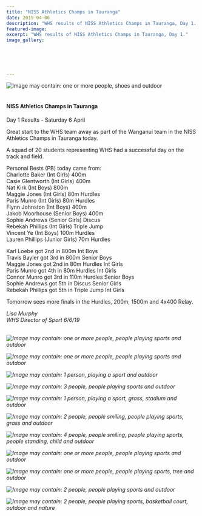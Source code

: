 ```yaml
---
title: "NISS Athletics Champs in Tauranga"
date: 2019-04-06
description: "WHS results of NISS Athletics Champs in Tauranga, Day 1..."
featured-image: 
excerpt: "WHS results of NISS Athletics Champs in Tauranga, Day 1."
image_gallery:
	
	
	
	
	
---
```


<p><span><img src="https://scontent-syd2-1.xx.fbcdn.net/v/t1.0-9/56866414_1226134334202337_3670862226668912640_n.jpg?_nc_cat=105&amp;_nc_ht=scontent-syd2-1.xx&amp;oh=427f9d952481b47023011bb873213c18&amp;oe=5D03A474" alt="Image may contain: one or more people, shoes and outdoor" /></span></p>
<h4><span><br />NISS Athletics Champs in Tauranga</span></h4>
<p><span>Day 1 Results - Saturday 6 April</span></p>
<p>Great start to the WHS team away as part of the Wanganui team in the NISS Athletics Champs in Tauranga today.</p>
<p>A squad of 20 students representing WHS had a suc<span class="text_exposed_show">cessful day on the track and field.</span></p>
<div class="text_exposed_show">
<p>Personal Bests (PB) today came from:<br />Charlotte Baker (Int Girls) 400m<br />Casie Glentworth (Int Girls) 400m<br />Nat Kirk (Int Boys) 800m<br />Maggie Jones (Int Girls) 80m Hurdles<br />Paris Munro (Int Girls) 80m Hurdles<br />Flynn Johnston (Int Boys) 400m&nbsp;<br />Jakob Moorhouse (Senior Boys) 400m<br />Sophie Andrews (Senior Girls) Discus<br />Rebekah Phillips (Int Girls) Triple Jump<br />Vincent Ye (Int Boys) 100m Hurdles<br />Lauren Phillips (Junior Girls) 70m Hurdles</p>
<p>Karl Loebe got 2nd in 800m Int Boys&nbsp;<br />Travis Bayler got 3rd in 800m Senior Boys<br />Maggie Jones got 2nd in 80m Hurdles Int Girls<br />Paris Munro got 4th in 80m Hurdles Int Girls<br />Connor Munro got 3rd in 110m Hurdles Senior Boys<br />Sophie Andrews got 5th in Discus Senior Girls<br />Rebekah Phillips got 5th in Triple Jump Int Girls</p>
<p>Tomorrow sees more finals in the Hurdles, 200m, 1500m and 4x400 Relay.</p>
<p><em>Lisa Murphy</em><br /><em>WHS Director of Sport 6/6/19<br /><br /></em></p>
<p><em><img src="https://scontent-syd2-1.xx.fbcdn.net/v/t1.0-9/56209411_1226134114202359_7931159412784234496_n.jpg?_nc_cat=111&amp;_nc_ht=scontent-syd2-1.xx&amp;oh=c6ad6e67dec014913134408afa5c4702&amp;oe=5D0257DE" alt="Image may contain: one or more people, people playing sports and outdoor" /></em></p>
<p><em><img src="https://scontent-syd2-1.xx.fbcdn.net/v/t1.0-9/56775827_1226134530868984_9117238627556917248_n.jpg?_nc_cat=104&amp;_nc_ht=scontent-syd2-1.xx&amp;oh=38110d2b5c15487d494911bc80b4a1bf&amp;oe=5D3BA044" alt="Image may contain: one or more people, people playing sports and outdoor" /></em></p>
<p><em><img src="https://scontent-syd2-1.xx.fbcdn.net/v/t1.0-9/56232242_1226135417535562_7109792834919596032_n.jpg?_nc_cat=102&amp;_nc_ht=scontent-syd2-1.xx&amp;oh=a9fdaf00e757942406eb9d2fab602061&amp;oe=5D374A4F" alt="Image may contain: 1 person, playing a sport and outdoor" /></em></p>
<p><em><img src="https://scontent-syd2-1.xx.fbcdn.net/v/t1.0-9/56685604_1226134097535694_5300729236632371200_n.jpg?_nc_cat=102&amp;_nc_ht=scontent-syd2-1.xx&amp;oh=357533d9c8a632d6e54d80bff26f1f93&amp;oe=5D397171" alt="Image may contain: 3 people, people playing sports and outdoor" /></em></p>
<p><em><img src="https://scontent-syd2-1.xx.fbcdn.net/v/t1.0-9/56564594_1226135960868841_8679414622089904128_n.jpg?_nc_cat=108&amp;_nc_ht=scontent-syd2-1.xx&amp;oh=51d05550504e71d5e06fa60da5e3c7ee&amp;oe=5D329336" alt="Image may contain: 1 person, playing a sport, grass, stadium and outdoor" /></em></p>
<p><em><img src="https://scontent-syd2-1.xx.fbcdn.net/v/t1.0-9/56446503_1226135440868893_7271755927097704448_n.jpg?_nc_cat=101&amp;_nc_ht=scontent-syd2-1.xx&amp;oh=a19d63e7debbdabef5137bc0027110fb&amp;oe=5D3BB15E" alt="Image may contain: 2 people, people smiling, people playing sports, grass and outdoor" /></em></p>
<p><em><img src="https://scontent-syd2-1.xx.fbcdn.net/v/t1.0-9/56331076_1226135680868869_3528488927004459008_n.jpg?_nc_cat=106&amp;_nc_ht=scontent-syd2-1.xx&amp;oh=108e6c42ec8a90f092273be9c6894f93&amp;oe=5D046192" alt="Image may contain: 4 people, people smiling, people playing sports, people standing, child and outdoor" /></em></p>
<p><em><img src="https://scontent-syd2-1.xx.fbcdn.net/v/t1.0-9/55620982_1226135730868864_6394628656412491776_n.jpg?_nc_cat=110&amp;_nc_ht=scontent-syd2-1.xx&amp;oh=c41339843c8e4bfcc424188e4595d1a5&amp;oe=5D4D9BF1" alt="Image may contain: one or more people, people playing sports and outdoor" /></em></p>
<p><em><img src="https://scontent-syd2-1.xx.fbcdn.net/v/t1.0-9/56739333_1226136514202119_3670627717159583744_n.jpg?_nc_cat=109&amp;_nc_ht=scontent-syd2-1.xx&amp;oh=bf115ae0f19edda10e70930158d28588&amp;oe=5D4B2566" alt="Image may contain: one or more people, people playing sports, tree and outdoor" /></em></p>
<p><em><img src="https://scontent-syd2-1.xx.fbcdn.net/v/t1.0-9/56237527_1226135120868925_25430170647134208_n.jpg?_nc_cat=103&amp;_nc_ht=scontent-syd2-1.xx&amp;oh=44a260e642efb166141fe57fcaefafbb&amp;oe=5D4A4D0D" alt="Image may contain: 2 people, people playing sports and outdoor" /></em></p>
<p><em><img src="https://scontent-syd2-1.xx.fbcdn.net/v/t1.0-9/56949273_1226134514202319_9188493324703498240_n.jpg?_nc_cat=104&amp;_nc_ht=scontent-syd2-1.xx&amp;oh=d58ec283dcd85e8e6ba1da3408be8d69&amp;oe=5D4B43F8" alt="Image may contain: 2 people, people playing sports, basketball court, outdoor and nature" /></em></p>
</div>

